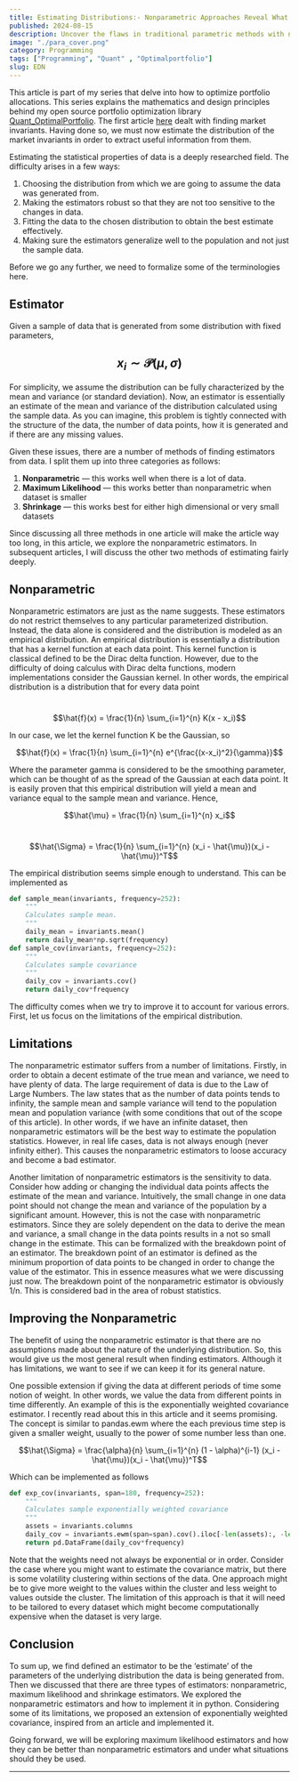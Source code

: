 ```yaml
---
title: Estimating Distributions:- Nonparametric Approaches Reveal What Parametrics Hide
published: 2024-08-15
description: Uncover the flaws in traditional parametric methods with nonparametric distribution estimation. By ditching rigid assumptions, this approach digs straight into the truth of your data, offering a more honest and accurate analysis. If you're tired of cookie-cutter models, it's time to embrace the raw power of nonparametrics. This blog is your guide to understanding why this method is not just a choice, but the smart choice for anyone serious about real data insights.
image: "./para_cover.png"
category: Programming
tags: ["Programming", "Quant" , "Optimalportfolio"]
slug: EDN
---
```


This article is part of my series that delve into how to optimize portfolio allocations. This series explains the mathematics and design principles behind my open source portfolio optimization library [Quant_OptimalPortfolio](https://github.com/Aditya-dom/Quant_OptimalPortfolio). The first article [here](https://arawn.live/posts/Marketprinciple/) dealt with finding market invariants. Having done so, we must now estimate the distribution of the market invariants in order to extract useful information from them.

Estimating the statistical properties of data is a deeply researched field. The difficulty arises in a few ways:

1. Choosing the distribution from which we are going to assume the data was generated from.
2. Making the estimators robust so that they are not too sensitive to the changes in data.
3. Fitting the data to the chosen distribution to obtain the best estimate effectively.
4. Making sure the estimators generalize well to the population and not just the sample data.

Before we go any further, we need to formalize some of the terminologies here.

## Estimator
Given a sample of data that is generated from some distribution with fixed parameters,

## $$ x_i \sim \mathcal{P}(\mu, \sigma) $$

For simplicity, we assume the distribution can be fully characterized by the mean and variance (or standard deviation). Now, an estimator is essentially an estimate of the mean and variance of the distribution calculated using the sample data. As you can imagine, this problem is tightly connected with the structure of the data, the number of data points, how it is generated and if there are any missing values.

Given these issues, there are a number of methods of finding estimators from data. I split them up into three categories as follows:

1. **Nonparametric** — this works well when there is a lot of data.
2. **Maximum Likelihood** — this works better than nonparametric when dataset is smaller
3. **Shrinkage** — this works best for either high dimensional or very small datasets

Since discussing all three methods in one article will make the article way too long, in this article, we explore the nonparametric estimators. In subsequent articles, I will discuss the other two methods of estimating fairly deeply.

## Nonparametric
Nonparametric estimators are just as the name suggests. These estimators do not restrict themselves to any particular parameterized distribution. Instead, the data alone is considered and the distribution is modeled as an empirical distribution. An empirical distribution is essentially a distribution that has a kernel function at each data point. This kernel function is classical defined to be the Dirac delta function. However, due to the difficulty of doing calculus with Dirac delta functions, modern implementations consider the Gaussian kernel. In other words, the empirical distribution is a distribution that for every data point

⁠$$\hat{f}(x) = \frac{1}{n} \sum_{i=1}^{n} K(x - x_i)$$

In our case, we let the kernel function K be the Gaussian, so

$$\hat{f}(x) = \frac{1}{n} \sum_{i=1}^{n} e^{\frac{(x-x_i)^2}{\gamma}}$$


Where the parameter gamma is considered to be the smoothing parameter, which can be thought of as the spread of the Gaussian at each data point. It is easily proven that this empirical distribution will yield a mean and variance equal to the sample mean and variance. Hence,

$$\hat{\mu} = \frac{1}{n} \sum_{i=1}^{n} x_i$$

⁠$$\hat{\Sigma} = \frac{1}{n} \sum_{i=1}^{n} (x_i - \hat{\mu})(x_i - \hat{\mu})^T$$

The empirical distribution seems simple enough to understand. This can be implemented as

```python
def sample_mean(invariants, frequency=252):
    """
    Calculates sample mean.
    """
    daily_mean = invariants.mean()
    return daily_mean*np.sqrt(frequency)
def sample_cov(invariants, frequency=252):
    """
    Calculates sample covariance
    """
    daily_cov = invariants.cov()
    return daily_cov*frequency
```
The difficulty comes when we try to improve it to account for various errors. First, let us focus on the limitations of the empirical distribution.

## Limitations
The nonparametric estimator suffers from a number of limitations. Firstly, in order to obtain a decent estimate of the true mean and variance, we need to have plenty of data. The large requirement of data is due to the Law of Large Numbers. The law states that as the number of data points tends to infinity, the sample mean and sample variance will tend to the population mean and population variance (with some conditions that out of the scope of this article). In other words, if we have an infinite dataset, then nonparametric estimators will be the best way to estimate the population statistics. However, in real life cases, data is not always enough (never infinity either). This causes the nonparametric estimators to loose accuracy and become a bad estimator.

Another limitation of nonparametric estimators is the sensitivity to data. Consider how adding or changing the individual data points affects the estimate of the mean and variance. Intuitively, the small change in one data point should not change the mean and variance of the population by a significant amount. However, this is not the case with nonparametric estimators. Since they are solely dependent on the data to derive the mean and variance, a small change in the data points results in a not so small change in the estimate. This can be formalized with the breakdown point of an estimator. The breakdown point of an estimator is defined as the minimum proportion of data points to be changed in order to change the value of the estimator. This in essence measures what we were discussing just now. The breakdown point of the nonparametric estimator is obviously 1/n. This is considered bad in the area of robust statistics.

## Improving the Nonparametric
The benefit of using the nonparametric estimator is that there are no assumptions made about the nature of the underlying distribution. So, this would give us the most general result when finding estimators. Although it has limitations, we want to see if we can keep it for its general nature.

One possible extension if giving the data at different periods of time some notion of weight. In other words, we value the data from different points in time differently. An example of this is the exponentially weighted covariance estimator. I recently read about this in this article and it seems promising. The concept is similar to pandas.ewm where the each previous time step is given a smaller weight, usually to the power of some number less than one.

$$\hat{\Sigma} = \frac{\alpha}{n} \sum_{i=1}^{n} (1 - \alpha)^{i-1} (x_i - \hat{\mu})(x_i - \hat{\mu})^T$$

Which can be implemented as follows

```python
def exp_cov(invariants, span=180, frequency=252):
    """
    Calculates sample exponentially weighted covariance
    """
    assets = invariants.columns
    daily_cov = invariants.ewm(span=span).cov().iloc[-len(assets):, -len(assets):]
    return pd.DataFrame(daily_cov*frequency)
```

Note that the weights need not always be exponential or in order. Consider the case where you might want to estimate the covariance matrix, but there is some volatility clustering within sections of the data. One approach might be to give more weight to the values within the cluster and less weight to values outside the cluster. The limitation of this approach is that it will need to be tailored to every dataset which might become computationally expensive when the dataset is very large.

## Conclusion
To sum up, we find defined an estimator to be the ‘estimate’ of the parameters of the underlying distribution the data is being generated from. Then we discussed that there are three types of estimators: nonparametric, maximum likelihood and shrinkage estimators. We explored the nonparametric estimators and how to implement it in python. Considering some of its limitations, we proposed an extension of exponentially weighted covariance, inspired from an article and implemented it.

Going forward, we will be exploring maximum likelihood estimators and how they can be better than nonparametric estimators and under what situations should they be used.
***